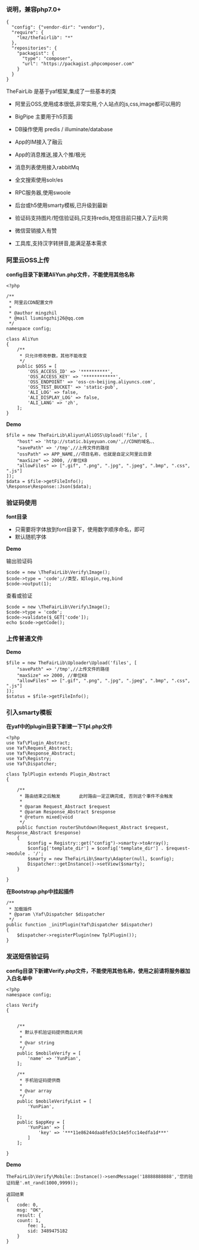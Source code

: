 ### 说明，兼容php7.0+

```
{
  "config": {"vendor-dir": "vendor"},
  "require": {
    "lmz/thefairlib": "*"
  },
  "repositories": {
    "packagist": {
      "type": "composer",
      "url": "https://packagist.phpcomposer.com"
    }
  }
}
```

TheFairLib 是基于yaf框架,集成了一些基本的类

* 阿里云OSS,使用成本很低,非常实用,个人站点的js,css,image都可以用的

* BigPipe 主要用于h5页面

* DB操作使用  predis / illuminate/database

* App的IM接入了融云

* App的消息推送,接入个推/极光

* 消息列表使用接入rabbitMq

* 全文搜索使用solr/es

* RPC服务器,使用swoole

* 后台或h5使用smarty模板,已升级到最新

* 验证码支持图片/短信验证码,只支持redis,短信目前只接入了云片网

* 微信营销接入有赞

* 工具库,支持汉字转拼音,能满足基本需求

### 阿里云OSS上传

**config目录下新建AliYun.php文件，不能使用其他名称**

```
<?php

/**
 * 阿里云CDN配置文件
 *
 * @author mingzhil
 * @mail liumingzhij26@qq.com
 */
namespace config;

class AliYun
{
    /**
     * 只允许修改参数，其他不能改变
     */
    public $OSS = [
        'OSS_ACCESS_ID' => '**********',
        'OSS_ACCESS_KEY' => '************',
        'OSS_ENDPOINT' => 'oss-cn-beijing.aliyuncs.com',
        'OSS_TEST_BUCKET' => 'static-pub',
        'ALI_LOG' => false,
        'ALI_DISPLAY_LOG' => false,
        'ALI_LANG' => 'zh',
    ];
}

```



**Demo**

```
$file = new TheFairLib\Aliyun\AliOSS\Upload('file', [
    "host" => 'http://static.biyeyuan.com/',//CDN的域名、、
    "savePath" => '/tmp',//上传文件的路径
    "ossPath" => APP_NAME,//项目名称，也就是自定义阿里云目录
    "maxSize" => 2000, //单位KB
    "allowFiles" => [".gif", ".png", ".jpg", ".jpeg", ".bmp", ".css", ".js"]
]);
$data = $file->getFileInfo();
\Response\Response::Json($data);

```

### 验证码使用

**font目录**

* 只需要将字体放到font目录下，使用数字顺序命名，即可
* 默认随机字体

**Demo**

输出验证码

```
$code = new \TheFairLib\Verify\Image();
$code->type = 'code';//类型，如login,reg,bind
$code->output(1);

```
查看或验证

```
$code = new \TheFairLib\Verify\Image();
$code->type = 'code';
$code->validate($_GET['code']);
echo $code->getCode();
```

### 上传普通文件

**Demo**

```
$file = new TheFairLib\Uploader\Upload('files', [
    "savePath" => '/tmp',//上传文件的路径
    "maxSize" => 2000, //单位KB
    "allowFiles" => [".gif", ".png", ".jpg", ".jpeg", ".bmp", ".css", ".js"]
]);
$status = $file->getFileInfo();

```

### 引入smarty模板

**在yaf中的plugin目录下新建一下Tpl.php文件**

```
<?php
use Yaf\Plugin_Abstract;
use Yaf\Request_Abstract;
use Yaf\Response_Abstract;
use Yaf\Registry;
use Yaf\Dispatcher;

class TplPlugin extends Plugin_Abstract
{

    /**
     * 路由结束之后触发       此时路由一定正确完成, 否则这个事件不会触发
     *
     * @param Request_Abstract $request
     * @param Response_Abstract $response
     * @return mixed|void
     */
    public function routerShutdown(Request_Abstract $request, Response_Abstract $response)
    {
        $config = Registry::get("config")->smarty->toArray();
        $config['template_dir'] = $config['template_dir'] . $request->module . '/';
        $smarty = new TheFairLib\Smarty\Adapter(null, $config);
        Dispatcher::getInstance()->setView($smarty);
    }

}
```

**在Bootstrap.php中挂起插件**

```
/**
 * 加载插件
 * @param \Yaf\Dispatcher $dispatcher
 */
public function _initPlugin(Yaf\Dispatcher $dispatcher)
{
    $dispatcher->registerPlugin(new TplPlugin());
}
```

### 发送短信验证码

**config目录下新建Verify.php文件，不能使用其他名称，使用之前请将服务器加入白名单中**

```
<?php
namespace config;

class Verify
{


    /**
     * 默认手机验证码提供商云片网
     *
     * @var string
     */
    public $mobileVerify = [
        'name' => 'YunPian',
    ];

    /**
     * 手机验证码提供商
     *
     * @var array
     */
    public $mobileVerifyList = [
        'YunPian',

    ];
    public $appKey = [
        'YunPian' => [
            'key' => '***11e86244daa8fe53c14e5fcc14edfa1d***'
        ]
    ];

}

```

**Demo**

```
TheFairLib\Verify\Mobile::Instance()->sendMessage('18888888888','您的验证码是'.mt_rand(1000,9999));

返回结果
{
    code: 0,
    msg: "OK",
    result: {
    count: 1,
        fee: 1,
        sid: 3489475182
    }
}
```

